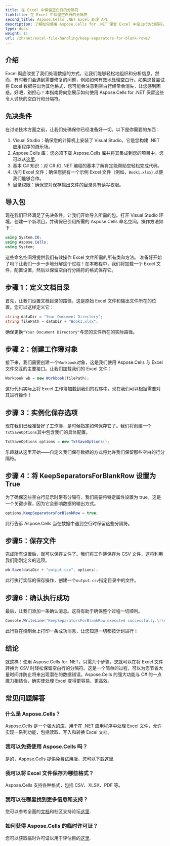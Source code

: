 ```yaml
---
title: 在 Excel 中保留空白行的分隔符
linktitle: 在 Excel 中保留空白行的分隔符
second_title: Aspose.Cells .NET Excel 处理 API
description: 了解如何使用 Aspose.Cells for .NET 保留 Excel 中空白行的分隔符。包含代码示例的分步指南。
type: docs
weight: 11
url: /zh/net/excel-file-handling/keep-separators-for-blank-rows/
---
```

## 介绍
Excel 彻底改变了我们处理数据的方式，让我们能够轻松地组织和分析信息。然而，有时我们会遇到需要修复的问题，例如如何有效地处理空白行。如果您曾尝试将 Excel 数据导出为其他格式，您可能会注意到空白行经常会消失，让您感到困惑。好吧，别担心！本指南将向您展示如何使用 Aspose.Cells for .NET 保留这些令人讨厌的空白行和分隔符。
## 先决条件
在讨论技术方面之前，让我们先确保你已经准备好一切。以下是你需要的东西：
1. Visual Studio：确保您的计算机上安装了 Visual Studio。它是您构建 .NET 应用程序的游乐场。
2.  Aspose.Cells 库：您必须下载 Aspose.Cells 库并将其集成到您的项目中。您可以从[这里](https://releases.aspose.com/cells/net/).
3. 基本 C# 知识：对 C# 和 .NET 编程的基本了解肯定能帮助您轻松完成代码。
4. 访问 Excel 文件：确保您拥有一个示例 Excel 文件（例如，`Book1.xlsx`) 以便我们能够合作。
5. 目录权限：确保您对保存输出文件的目录具有读写权限。
## 导入包
现在我们已经满足了先决条件，让我们开始导入所需的包。打开 Visual Studio 环境，创建一个新项目，并确保已引用所需的 Aspose.Cells 命名空间。操作方法如下：
```csharp
using System.IO;
using Aspose.Cells;
using System;
```
这些命名空间将提供我们有效操作 Excel 文件所需的所有类和方法。
准备好开始了吗？让我们一步一步地分解这个过程！在本教程中，我们将加载一个 Excel 文件，配置设置，然后以保留空白行分隔符的格式保存它。
## 步骤 1：定义文档目录
首先，让我们设置文档目录的路径。这是原始 Excel 文件和输出文件所在的位置。您可以这样定义它：
```csharp
string dataDir = "Your Document Directory";
string filePath = dataDir + "Book1.xlsx";
```
确保更换`"Your Document Directory"`与您的文件所在的实际路径。
## 步骤 2：创建工作簿对象
接下来，我们需要创建一个`Workbook`对象，这是我们使用 Aspose.Cells 与 Excel 文件交互的主要接口。让我们加载我们的 Excel 文件：
```csharp
Workbook wb = new Workbook(filePath);
```
这行代码实际上将 Excel 工作簿加载到我们的程序中。现在我们可以根据需要对其进行操作！
## 步骤 3：实例化保存选项
现在我们已经准备好了工作簿，是时候指定如何保存它了。我们将创建一个`TxtSaveOptions`其中包含我们的具体配置。
```csharp
TxtSaveOptions options = new TxtSaveOptions();
```
乐趣就从这里开始——自定义我们保存数据的方式将允许我们保留那些空白的行分隔符。
## 步骤 4：将 KeepSeparatorsForBlankRow 设置为 True
为了确保这些空白行显示时带有分隔符，我们需要将特定属性设置为 true。这是一个关键步骤，因为它会影响数据的输出方式。
```csharp
options.KeepSeparatorsForBlankRow = true;
```
此行告诉 Aspose.Cells 当在数据中遇到空行时保留这些分隔符。
## 步骤5：保存文件
完成所有设置后，就可以保存文件了。我们将工作簿保存为 CSV 文件，这将利用我们刚刚定义的选项。
```csharp
wb.Save(dataDir + "output.csv", options);
```
此行执行实际的保存操作，创建一个`output.csv`指定目录中的文件。
## 步骤6：确认执行成功
最后，让我们添加一条确认消息。这将有助于确保整个过程一切顺利。 
```csharp
Console.WriteLine("KeepSeparatorsForBlankRow executed successfully.\r\n");
```
此行将在控制台上打印一条成功消息，让您知道一切都按计划进行！
## 结论
就这样！使用 Aspose.Cells for .NET，只需几个步骤，您就可以在将 Excel 文件转换为 CSV 时轻松保留空白行的分隔符。这是一个简单的过程，可以为您节省大量时间并防止将来出现潜在的数据错误。Aspose.Cells 的强大功能与 C# 的一点魔力相结合，确实使处理 Excel 变得更容易、更高效。
## 常见问题解答
### 什么是 Aspose.Cells？
Aspose.Cells 是一个强大的库，用于在 .NET 应用程序中处理 Excel 文件，允许实现一系列功能，包括读取、写入和转换 Excel 文档。
### 我可以免费使用 Aspose.Cells 吗？
是的，Aspose.Cells 提供免费试用版，您可以下载[这里](https://releases.aspose.com/).
### 我可以将 Excel 文件保存为哪些格式？
Aspose.Cells 支持各种格式，包括 CSV、XLSX、PDF 等。
### 我可以在哪里找到更多信息和支持？
您可以参考全面的[文档](https://reference.aspose.com/cells/net/)和社区支持论坛[这里](https://forum.aspose.com/c/cells/9).
### 如何获得 Aspose.Cells 的临时许可证？
您可以获取临时许可证以用于评估目的[这里](https://purchase.aspose.com/temporary-license/).